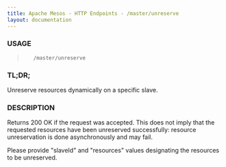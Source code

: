 ```yaml
---
title: Apache Mesos - HTTP Endpoints - /master/unreserve
layout: documentation
---
```

<!--- This is an automatically generated file. DO NOT EDIT! --->

### USAGE ###
>        /master/unreserve

### TL;DR; ###
Unreserve resources dynamically on a specific slave.

### DESCRIPTION ###
Returns 200 OK if the request was accepted. This does not
imply that the requested resources have been unreserved successfully:
resource unreservation is done asynchronously and may fail.

Please provide "slaveId" and "resources" values designating
the resources to be unreserved.
